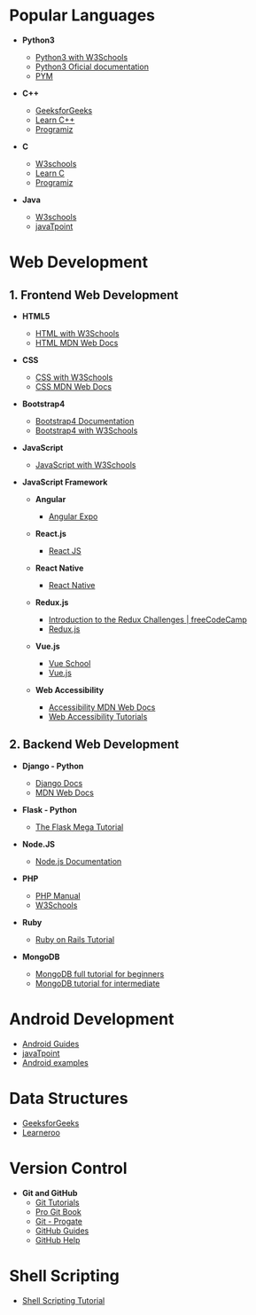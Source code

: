 # Popular Languages

- **Python3**
  - [Python3 with W3Schools](https://www.w3schools.com/python/default.asp)
  - [Python3 Oficial documentation](https://docs.python.org/3/index.html) 
  - [PYM](https://pymbook.readthedocs.io/en/latest/)

- **C++**
   - [GeeksforGeeks](https://www.geeksforgeeks.org/c-plus-plus/)
   - [Learn C++](http://www.cplusplus.com/doc/tutorial/)
   - [Programiz](https://www.programiz.com/cpp-programming)

- **C**
   - [W3schools](https://www.w3schools.in/c-tutorial/)
   - [Learn C](https://www.learn-c.org/)
   - [Programiz](https://www.programiz.com/c-programming)

- **Java**
   - [W3schools](https://www.w3schools.com/java/default.asp)
   - [javaTpoint](https://www.javatpoint.com/java-tutorial)


# Web Development

## 1. Frontend Web Development

- **HTML5**
  - [HTML with W3Schools](https://www.w3schools.com/html/default.asp)
  - [HTML MDN Web Docs](https://developer.mozilla.org/en-US/docs/Learn/HTML)

- **CSS**
  - [CSS with W3Schools](https://www.w3schools.com/css/default.asp)
  - [CSS MDN Web Docs](https://developer.mozilla.org/en-US/docs/Learn/CSS)

- **Bootstrap4**
  - [Bootstrap4 Documentation](https://getbootstrap.com/docs/4.1/getting-started/introduction/)
  - [Bootstrap4 with W3Schools](https://www.w3schools.com/bootstrap/bootstrap_ver.asp)

- **JavaScript**
  - [JavaScript with W3Schools](https://www.w3schools.com/js/default.asp)

- **JavaScript Framework**
   
   - **Angular**
     - [Angular Expo](https://angularexpo.com/)
   
   - **React.js**
     - [React JS](https://reactjs.org/docs/getting-started.html)
   
   - **React Native**     
     - [React Native](https://facebook.github.io/react-native/docs/getting-started.html)
   
   - **Redux.js**
     - [Introduction to the Redux Challenges | freeCodeCamp](https://learn.freecodecamp.org/front-end-libraries/redux)
     - [Redux.js](https://redux.js.org/introduction/getting-started)
   
   - **Vue.js**
     - [Vue School](https://vueschool.io/courses)
     - [Vue.js](https://vuejs.org/v2/guide/)
  
  - **Web Accessibility**
     - [Accessibility MDN Web Docs](https://developer.mozilla.org/en-US/docs/Learn/Accessibility)
     - [Web Accessibility Tutorials](https://www.w3.org/WAI/tutorials/)

## 2. Backend Web Development

- **Django - Python**
    - [Django Docs](https://docs.djangoproject.com/en/2.1/)
    - [MDN Web Docs](https://developer.mozilla.org/en-US/docs/Learn/Server-side/Django)

- **Flask - Python**
    - [The Flask Mega Tutorial](https://blog.miguelgrinberg.com/post/the-flask-mega-tutorial-part-i-hello-world)

- **Node.JS**
    - [Node.js Documentation](https://nodejs.org/dist/latest-v8.x/docs/api/)

- **PHP**
    - [PHP Manual](http://php.net/manual/en/index.php)
    - [W3Schools](https://www.w3schools.com/php/)

- **Ruby**
    - [Ruby on Rails Tutorial](https://www.railstutorial.org/book)

- **MongoDB**
    - [MongoDB full tutorial for beginners](https://www.quackit.com/mongodb/tutorial/)
    - [MongoDB tutorial for intermediate](https://www.guru99.com/mongodb-tutorials.html)


# Android Development

  -  [Android Guides ](https://developer.android.com/guide)
  -  [javaTpoint](https://www.javatpoint.com/android-tutorial)
  -  [Android examples ](https://github.com/nisrulz/android-examples)


# Data Structures

   - [GeeksforGeeks](https://www.geeksforgeeks.org/data-structures/)
   - [Learneroo](https://www.learneroo.com/subjects/8)

# Version Control

- **Git and GitHub**
    - [Git Tutorials](https://www.atlassian.com/git/tutorials/comparing-workflows)
    - [Pro Git Book](https://git-scm.com/book/en/v2)
    - [Git - Progate](https://progate.com/languages/git)
    - [GitHub Guides](https://guides.github.com/)
    - [GitHub Help](https://help.github.com/en)

# Shell Scripting

  - [Shell Scripting Tutorial](https://www.shellscript.sh/)
